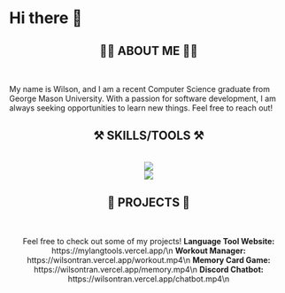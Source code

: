 <h1> Hi there 👋 </h1>

<!--
**wlsntrn03/wlsntrn03** is a ✨ _special_ ✨ repository because its `README.md` (this file) appears on your GitHub profile.

Here are some ideas to get you started:

- 🔭 I’m currently working on ...
- 🌱 I’m currently learning ...
- 👯 I’m looking to collaborate on ...
- 🤔 I’m looking for help with ...
- 💬 Ask me about ...
- 📫 How to reach me: ...
- 😄 Pronouns: ...
- ⚡ Fun fact: ...
-->

<h2 align="center">🙋‍♂️ ABOUT ME 🙋‍♂️</h2>

<br/>

 <p>My name is Wilson, and I am a recent Computer Science graduate from George Mason University. With a passion for software development, I am always seeking opportunities to learn new things. Feel free to reach out!</p>

<h2 align="center">⚒️ SKILLS/TOOLS ⚒️</h2>
<br/>
<div align="center">
    <img src="https://skillicons.dev/icons?i=python,java,c,cpp,javascript,html,css" /><br>
    <img src="https://skillicons.dev/icons?i=react,nodejs,firebase,git,github,gradle,bash" />
</div>

<h2 align="center">🚧 PROJECTS 🚧</h2>
<br/>
<div align="center">
 <p> Feel free to check out some of my projects!
    <b>Language Tool Website:</b> https://mylangtools.vercel.app/\n
    <b>Workout Manager:</b> https://wilsontran.vercel.app/workout.mp4\n
    <b>Memory Card Game:</b> https://wilsontran.vercel.app/memory.mp4\n
    <b>Discord Chatbot:</b> https://wilsontran.vercel.app/chatbot.mp4\n
  </p>
</div>

